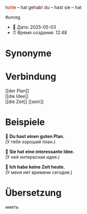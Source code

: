 h<span style="color:red">att</span>e – hat gehab<span style="color:red">t</span>
du – hast
sie – hat

#unreg
- 📍 Дата: 2025-05-03
- ⏰ Время создания: 12:48
# Synonyme

# Verbindung 
[[der Plan]]  
[[die Idee]]  
[[die Zeit]]
[[sein]]
# Beispiele
🔹 **Du hast einen guten Plan.**  
(У тебя хороший план.)

🔹 **Sie hat eine interessante Idee.**  
(У неё интересная идея.)

🔹 **Ich habe keine Zeit heute.**  
(У меня нет времени сегодня.)
# Übersetzung
иметь